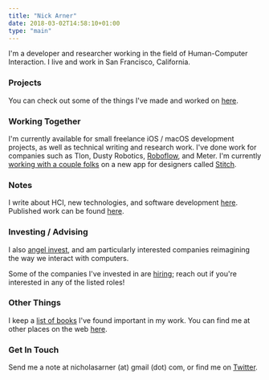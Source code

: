 ```yaml
---
title: "Nick Arner"
date: 2018-03-02T14:58:10+01:00
type: "main"
---
```




I'm a developer and researcher working in the field of Human-Computer Interaction.  I live and work in San Francisco, California. 



### Projects

You can check out some of the things I've made and worked on [here](/projects_and_work/projects/). 



### Working Together

I'm currently available for small freelance iOS / macOS development projects, as well as technical writing and research work. I've done work for companies such as Tlon, Dusty Robotics, [Roboflow](roboflow_native_mobile_sdk), and Meter. I'm currently [working with a couple folks](https://twitter.com/adammenges/status/1699093455371477343?s=20) on a new app for designers called [Stitch](http://stitchdesign.com).




### Notes

I write about HCI, new technologies, and software development [here](/notes/).
Published work can be found [here](/publications/publications/).



### Investing / Advising

I also [angel invest](investing/), and am particularly interested companies reimagining the way we interact with computers. 

Some of the companies I've invested in are [hiring](https://narner.notion.site/Nick-Arner-s-Job-Board-270bf00c8f67410881a29a2c6242ff17); reach out if you're interested in any of the listed roles!



### Other Things

I keep a [list of books](books/) I've found important in my work. You can find me at other places on the web [here](web/). 



### Get In Touch

Send me a note at nicholasarner (at) gmail (dot) com, or find me on [Twitter](https://twitter.com/nickarner).

